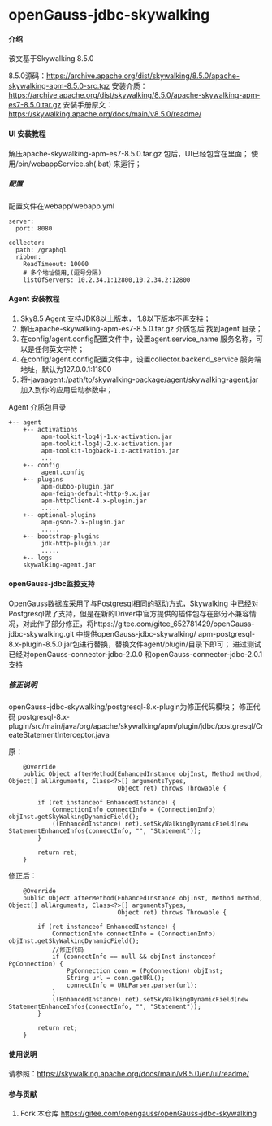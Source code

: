 # openGauss-jdbc-skywalking

#### 介绍
该文基于Skywalking 8.5.0

8.5.0源码：https://archive.apache.org/dist/skywalking/8.5.0/apache-skywalking-apm-8.5.0-src.tgz
安装介质：https://archive.apache.org/dist/skywalking/8.5.0/apache-skywalking-apm-es7-8.5.0.tar.gz
安装手册原文： https://skywalking.apache.org/docs/main/v8.5.0/readme/
#### UI 安装教程
解压apache-skywalking-apm-es7-8.5.0.tar.gz 包后，UI已经包含在里面；
使用/bin/webappService.sh(.bat) 来运行；
##### 配置
配置文件在webapp/webapp.yml
```
server:
  port: 8080

collector:
  path: /graphql
  ribbon:
    ReadTimeout: 10000
    # 多个地址使用,(逗号分隔)
    listOfServers: 10.2.34.1:12800,10.2.34.2:12800
```


#### Agent 安装教程

1.  Sky8.5 Agent 支持JDK8以上版本， 1.8以下版本不再支持；
2.  解压apache-skywalking-apm-es7-8.5.0.tar.gz 介质包后 找到agent 目录；
3.  在config/agent.config配置文件中，设置agent.service_name 服务名称，可以是任何英文字符；
4.  在config/agent.config配置文件中，设置collector.backend_service 服务端地址，默认为127.0.0.1:11800
5.  将-javaagent:/path/to/skywalking-package/agent/skywalking-agent.jar 加入到你的应用启动参数中；

Agent 介质包目录
```
+-- agent
    +-- activations
         apm-toolkit-log4j-1.x-activation.jar
         apm-toolkit-log4j-2.x-activation.jar
         apm-toolkit-logback-1.x-activation.jar
         ...
    +-- config
         agent.config  
    +-- plugins
         apm-dubbo-plugin.jar
         apm-feign-default-http-9.x.jar
         apm-httpClient-4.x-plugin.jar
         .....
    +-- optional-plugins
         apm-gson-2.x-plugin.jar
         .....
    +-- bootstrap-plugins
         jdk-http-plugin.jar
         .....
    +-- logs
    skywalking-agent.jar
```

    
#### openGauss-jdbc监控支持

OpenGauss数据库采用了与Postgresql相同的驱动方式，Skywalking 中已经对Postgresql做了支持，但是在新的Driver中官方提供的插件包存在部分不兼容情况，对此作了部分修正，将https://gitee.com/gitee_652781429/openGauss-jdbc-skywalking.git 中提供openGauss-jdbc-skywalking/ apm-postgresql-8.x-plugin-8.5.0.jar包进行替换，替换文件agent/plugin/目录下即可；
进过测试已经对openGauss-connector-jdbc-2.0.0 和openGauss-connector-jdbc-2.0.1支持


##### 修正说明
openGauss-jdbc-skywalking/postgresql-8.x-plugin为修正代码模块；
修正代码 
postgresql-8.x-plugin/src/main/java/org/apache/skywalking/apm/plugin/jdbc/postgresql/CreateStatementInterceptor.java

原：

```
    @Override
    public Object afterMethod(EnhancedInstance objInst, Method method, Object[] allArguments, Class<?>[] argumentsTypes,
                              Object ret) throws Throwable {

        if (ret instanceof EnhancedInstance) {
            ConnectionInfo connectInfo = (ConnectionInfo) objInst.getSkyWalkingDynamicField();
            ((EnhancedInstance) ret).setSkyWalkingDynamicField(new StatementEnhanceInfos(connectInfo, "", "Statement"));
        }

        return ret;
    }
```

修正后：

```
    @Override
    public Object afterMethod(EnhancedInstance objInst, Method method, Object[] allArguments, Class<?>[] argumentsTypes,
                              Object ret) throws Throwable {

        if (ret instanceof EnhancedInstance) {
            ConnectionInfo connectInfo = (ConnectionInfo) objInst.getSkyWalkingDynamicField();
			//修正代码
            if (connectInfo == null && objInst instanceof PgConnection) {
                PgConnection conn = (PgConnection) objInst;
                String url = conn.getURL();
                connectInfo = URLParser.parser(url);
            }
            ((EnhancedInstance) ret).setSkyWalkingDynamicField(new StatementEnhanceInfos(connectInfo, "", "Statement"));
        }

        return ret;
    }
```


#### 使用说明

请参照：https://skywalking.apache.org/docs/main/v8.5.0/en/ui/readme/

#### 参与贡献

1.  Fork 本仓库 https://gitee.com/opengauss/openGauss-jdbc-skywalking



